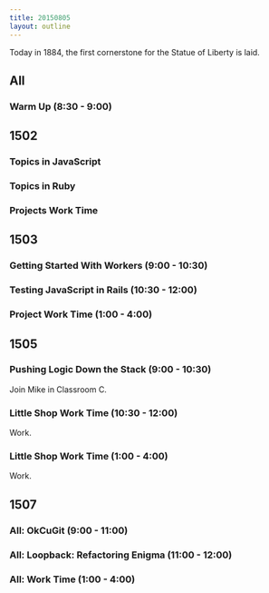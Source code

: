 ```yaml
---
title: 20150805
layout: outline
---
```


Today in 1884, the first cornerstone for the Statue of Liberty is laid.

## All

### Warm Up (8:30 - 9:00)


## 1502

### Topics in JavaScript

### Topics in Ruby

### Projects Work Time


## 1503

### Getting Started With Workers (9:00 - 10:30)

### Testing JavaScript in Rails (10:30 - 12:00)

### Project Work Time (1:00 - 4:00)


## 1505 

### Pushing Logic Down the Stack (9:00 - 10:30)

Join Mike in Classroom C.

### Little Shop Work Time (10:30 - 12:00)

Work.

### Little Shop Work Time (1:00 - 4:00)

Work.


## 1507

### All: OkCuGit (9:00 - 11:00)

### All: Loopback: Refactoring Enigma (11:00 - 12:00)

### All: Work Time (1:00 - 4:00)




